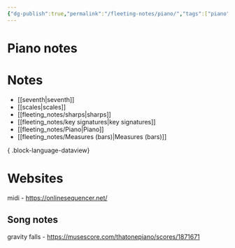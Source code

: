 ```yaml
---
{"dg-publish":true,"permalink":"/fleeting-notes/piano/","tags":["piano"]}
---
```


# Piano notes
#  Notes
- [[seventh\|seventh]]
- [[scales\|scales]]
- [[fleeting_notes/sharps\|sharps]]
- [[fleeting_notes/key signatures\|key signatures]]
- [[fleeting_notes/Piano\|Piano]]
- [[fleeting_notes/Measures (bars)\|Measures (bars)]]

{ .block-language-dataview}

# Websites

midi -  https://onlinesequencer.net/ 



## Song notes

gravity falls - 
https://musescore.com/thatonepiano/scores/1871671